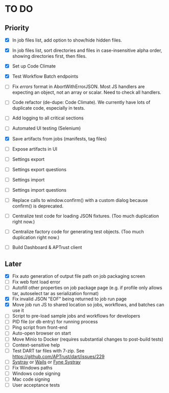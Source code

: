 # TO DO

## Priority

- [x] In job files list, add option to show/hide hidden files.
- [x] In job files list, sort directories and files in case-insensitive alpha order, showing directories first, then files.
- [x] Set up Code Climate
- [x] Test Workflow Batch endpoints
- [ ] Fix _errors_ format in AbortWithErrorJSON. Most JS handlers are expecting an object, not an array or scalar. Need to check all handlers.
- [ ] Code refactor (de-dupe: Code Climate). We currently have lots of duplicate code, especially in tests.
- [ ] Add logging to all critical sections
- [ ] Automated UI testing (Selenium)
- [x] Save artifacts from jobs (manifests, tag files)
- [ ] Expose artifacts in UI
- [ ] Settings export
- [ ] Settings export questions
- [ ] Settings import
- [ ] Settings import questions
- [ ] Replace calls to window.confirm() with a custom dialog because confirm() is deprecated.
- [ ] Centralize test code for loading JSON fixtures. (Too much duplication right now.)
- [ ] Centralize factory code for generating test objects. (Too much duplication right now.)
- [ ] Build Dashboard & APTrust client


## Later

- [x] Fix auto generation of output file path on job packaging screen
- [ ] Fix web font load error
- [ ] Autofill other properties on job package page (e.g. if profile only allows tar, autoselect tar as serialization format)
- [x] Fix invalid JSON "EOF" being returned to job run page
- [x] Move job run JS to shared location so jobs, workflows, and batches can use it
- [ ] Script to pre-load sample jobs and workflows for developers
- [ ] PID file (or db entry) for running process
- [ ] Ping script from front-end
- [ ] Auto-open browser on start
- [ ] Move Minio to Docker (requires substantial changes to post-build tests)
- [ ] Context-sensitive help
- [ ] Test DART tar files with 7-zip. See https://github.com/APTrust/dart/issues/229
- [ ] [Systray](https://github.com/getlantern/systray/) or [Wails](https://wails.io) or [Fyne Systray](https://developer.fyne.io/explore/systray.html)
- [ ] Fix Windows paths
- [ ] Windows code signing
- [ ] Mac code signing
- [ ] User acceptance tests
